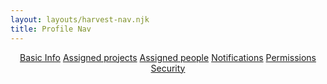 ```yaml
---
layout: layouts/harvest-nav.njk
title: Profile Nav
---
```


<header id="top-nav">
  <nav>
    <a href="#" class="is-active">Basic Info</a>
    <a href="#">Assigned projects</a>
    <a href="#">Assigned people</a>
    <a href="#">Notifications</a>
    <a href="#">Permissions</a>
    <a href="#">Security</a>
  </nav>
</header>
